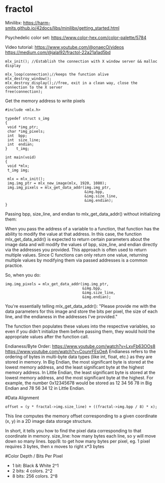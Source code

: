 # fractol
Minilibx: https://harm-smits.github.io/42docs/libs/minilibx/getting_started.html

Psychedelic color set: https://www.color-hex.com/color-palette/5784

Video tutorial: https://www.youtube.com/@onaecO/videos
https://medium.com/@jalal92/fractol-22a21a1ad5bd

````
mlx_init(); //Establish the connection with X window server && malloc display

mlx_loop(connection);//keeps the function alive
mlx_destroy_window();
mlx_destroy_display();//free, exit in a clean way, close the connection to the X server
free(connection);

````

Get the memory address to write pixels
````
#include <mlx.h>

typedef struct s_img
{
 void *img_ptr;
 char *img_pixels;
 int  bpp;
 int  size_line;
 int  endian;
}    t_img;

int main(void)
{
 void *mlx;
 t_img img;

 mlx = mlx_init();
 img.img_ptr = mlx_new_image(mlx, 1920, 1080);
 img.img_pixels = mlx_get_data_addr(img.img_ptr,
                                    &img.bpp,
                                    &img.size_line,
                                    &img.endian);
}

````
Passing bpp, size_line, and endian to mlx_get_data_addr() without initializing them:

When you pass the address of a variable to a function, that function has the ability to modify the value at that address. In this case, the function mlx_get_data_addr() is expected to return certain parameters about the image data and will modify the values of bpp, size_line, and endian directly via the addresses you provided.
This approach is often used to return multiple values. Since C functions can only return one value, returning multiple values by modifying them via passed addresses is a common practice.

So, when you do:
````
img.img_pixels = mlx_get_data_addr(img.img_ptr,
                                   &img.bpp,
                                   &img.size_line,
                                   &img.endian);
````
You're essentially telling mlx_get_data_addr(): "Please provide me with the data parameters for this image and store the bits per pixel, the size of each line, and the endianess in the addresses I've provided."

The function then populates these values into the respective variables, so even if you didn't initialize them before passing them, they would hold the appropriate values after the function call.

Endianess/Byte Order:
https://www.youtube.com/watch?v=LxvFb63OOs8
https://www.youtube.com/watch?v=CounrFEsOeA
Endianess refers to the ordering of bytes in multi-byte data types (like int, float, etc.) as they are stored in memory.
In Big Endian, the most significant byte is stored at the lowest memory address, and the least significant byte at the highest memory address.
In Little Endian, the least significant byte is stored at the lowest memory address, and the most significant byte at the highest.
For example, the number 0x12345678 would be stored as 12 34 56 78 in Big Endian and 78 56 34 12 in Little Endian.


#Data Alignment
````
offset = (y * fractal->img.size_line) + ((fractal->img.bpp / 8) * x); 
````
This line computes the memory offset corresponding to a given coordinate (x, y) in a 2D image data storage structure. 

In short, it tells you how to find the pixel data corresponding to that coordinate in memory.
size_line: how many bytes each line, so y will move down so many lines.
bpp/8: to get how many bytes per pixel, eg. 1 pixel requires 3 bytes, then x moves to right x*3 bytes


#Color Depth / Bits Per Pixel
- 1 bit: Black & White 2^1
- 2 bits: 4 colors. 2^2
- 8 bits: 256 colors. 2^8

